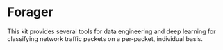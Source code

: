 # Forager

This kit provides several tools for data engineering and deep learning
for classifying network traffic packets on a per-packet, individual basis.
